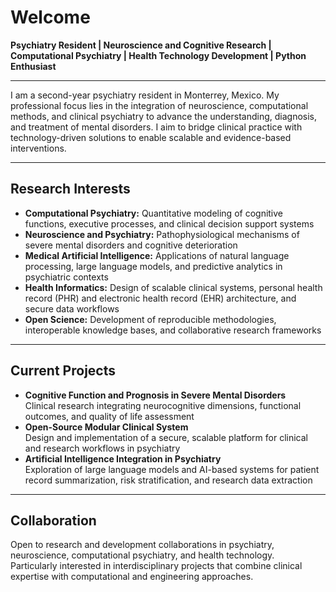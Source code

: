 # Welcome

**Psychiatry Resident | Neuroscience and Cognitive Research | Computational Psychiatry | Health Technology Development | Python Enthusiast**

---

I am a second-year psychiatry resident in Monterrey, Mexico. My professional focus lies in the integration of neuroscience, computational methods, and clinical psychiatry to advance the understanding, diagnosis, and treatment of mental disorders. I aim to bridge clinical practice with technology-driven solutions to enable scalable and evidence-based interventions.

---

## Research Interests

- **Computational Psychiatry:** Quantitative modeling of cognitive functions, executive processes, and clinical decision support systems  
- **Neuroscience and Psychiatry:** Pathophysiological mechanisms of severe mental disorders and cognitive deterioration  
- **Medical Artificial Intelligence:** Applications of natural language processing, large language models, and predictive analytics in psychiatric contexts  
- **Health Informatics:** Design of scalable clinical systems, personal health record (PHR) and electronic health record (EHR) architecture, and secure data workflows  
- **Open Science:** Development of reproducible methodologies, interoperable knowledge bases, and collaborative research frameworks  

---

## Current Projects

- **Cognitive Function and Prognosis in Severe Mental Disorders**  
  Clinical research integrating neurocognitive dimensions, functional outcomes, and quality of life assessment  
- **Open-Source Modular Clinical System**  
  Design and implementation of a secure, scalable platform for clinical and research workflows in psychiatry  
- **Artificial Intelligence Integration in Psychiatry**  
  Exploration of large language models and AI-based systems for patient record summarization, risk stratification, and research data extraction  

---

## Collaboration

Open to research and development collaborations in psychiatry, neuroscience, computational psychiatry, and health technology.  
Particularly interested in interdisciplinary projects that combine clinical expertise with computational and engineering approaches.
